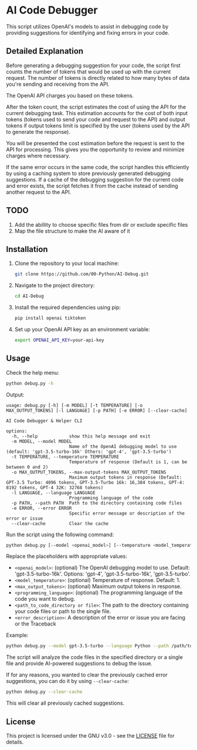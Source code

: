 # AI Code Debugger

This script utilizes OpenAI's models to assist in debugging code by providing suggestions for identifying and fixing errors in your code.

## Detailed Explanation

Before generating a debugging suggestion for your code, the script first counts the number of tokens that would be used up with the current request. The number of tokens is directly related to how many bytes of data you're sending and receiving from the API.

The OpenAI API charges you based on these tokens.

After the token count, the script estimates the cost of using the API for the current debugging task. This estimation accounts for the cost of both input tokens (tokens used to send your code and request to the API) and output tokens if output tokens limit is specified by the user (tokens used by the API to generate the response).

You will be presented the cost estimation before the request is sent to the API for processing. This gives you the opportunity to review and minimize charges where necessary.

If the same error occurs in the same code, the script handles this efficiently by using a caching system to store previously generated debugging suggestions. If a cache of the debugging suggestion for the current code and error exists, the script fetches it from the cache instead of sending another request to the API.

## TODO
1. Add the abillity to choose specific files from dir or exclude specific files
1. Map the file structure to make the AI aware of it 

## Installation

1. Clone the repository to your local machine:

   ```bash
   git clone https://github.com/00-Python/AI-Debug.git 
   ```

2. Navigate to the project directory:

   ```bash
   cd AI-Debug
   ```

3. Install the required dependencies using pip:

   ```bash
   pip install openai tiktoken
   ```

4. Set up your OpenAI API key as an environment variable:

   ```bash
   export OPENAI_API_KEY=your-api-key
   ```

## Usage
Check the help menu:

```bash
python debug.py -h
```

Output:
```
usage: debug.py [-h] [-m MODEL] [-t TEMPERATURE] [-o MAX_OUTPUT_TOKENS] [-l LANGUAGE] [-p PATH] [-e ERROR] [--clear-cache]

AI Code Debugger & Helper CLI

options:
  -h, --help            show this help message and exit
  -m MODEL, --model MODEL
                        Name of the OpenAI debugging model to use (default: 'gpt-3.5-turbo-16k' Others: 'gpt-4', 'gpt-3.5-turbo')
  -t TEMPERATURE, --temperature TEMPERATURE
                        Temperature of response (Default is 1, can be between 0 and 2)
  -o MAX_OUTPUT_TOKENS, --max-output-tokens MAX_OUTPUT_TOKENS
                        Maximum output tokens in response (Default: GPT-3.5 Turbo: 4096 tokens, GPT-3.5-Turbo 16k: 16,384 tokens, GPT-4: 8192 tokens, GPT-4 32K: 32768 tokens)
  -l LANGUAGE, --language LANGUAGE
                        Programming language of the code
  -p PATH, --path PATH  Path to the directory containing code files
  -e ERROR, --error ERROR
                        Specific error message or description of the error or issue
  --clear-cache         Clear the cache
```

Run the script using the following command:

```bash
python debug.py [--model <openai_model>] [--temperature <model_temperature>] [--max-output-tokens <max_output_tokens>] [--language <programming_language>] --path <path_to_code_directory or file> --error "<error_description>"
```

Replace the placeholders with appropriate values:

- `<openai_model>`: (optional) The OpenAI debugging model to use. Default: 'gpt-3.5-turbo-16k'. Options: 'gpt-4', 'gpt-3.5-turbo-16k', 'gpt-3.5-turbo'.
- `<model_temperature>`: (optional) Temperature of response. Default: 1.
- `<max_output_tokens>`: (optional) Maximum output tokens in response.
- `<programming_language>`: (optional) The programming language of the code you want to debug.
- `<path_to_code_directory or file>`: The path to the directory containing your code files or path to the single file.
- `<error_description>`: A description of the error or issue you are facing or the Traceback

Example:

```bash
python debug.py --model gpt-3.5-turbo --language Python --path /path/to/your/code/directory/or/file --error "Code is throwing an IndexError."
```

The script will analyze the code files in the specified directory or a single file and provide AI-powered suggestions to debug the issue. 

If for any reasons, you wanted to clear the previously cached error suggestions, you can do it by using `--clear-cache`:

```bash
python debug.py --clear-cache
```
This will clear all previously cached suggestions.

## License

This project is licensed under the GNU v3.0 - see the [LICENSE](LICENSE) file for details.
